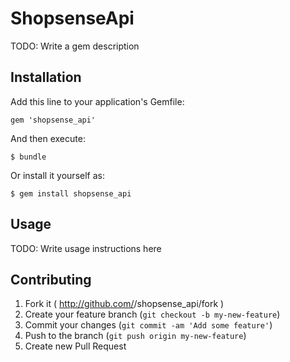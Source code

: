 # ShopsenseApi

TODO: Write a gem description

## Installation

Add this line to your application's Gemfile:

    gem 'shopsense_api'

And then execute:

    $ bundle

Or install it yourself as:

    $ gem install shopsense_api

## Usage

TODO: Write usage instructions here

## Contributing

1. Fork it ( http://github.com/<my-github-username>/shopsense_api/fork )
2. Create your feature branch (`git checkout -b my-new-feature`)
3. Commit your changes (`git commit -am 'Add some feature'`)
4. Push to the branch (`git push origin my-new-feature`)
5. Create new Pull Request
